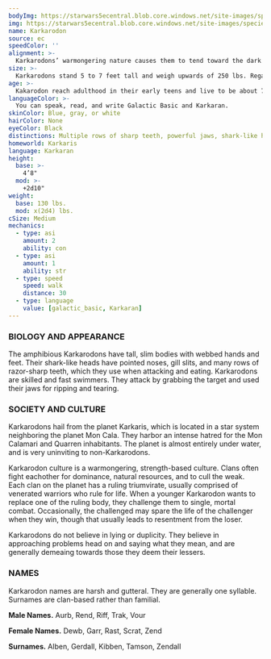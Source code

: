 ```yaml
---
bodyImg: https://starwars5ecentral.blob.core.windows.net/site-images/species/species_karkarodon.png
img: https://starwars5ecentral.blob.core.windows.net/site-images/species/species_karkarodon.png
name: Karkarodon
source: ec
speedColor: ''
alignment: >-
  Karkarodons’ warmongering nature causes them to tend toward the dark side, though there are exceptions
size: >-
  Karkarodons stand 5 to 7 feet tall and weigh upwards of 250 lbs. Regardless of your position in that range, your size is Medium.
age: >-
  Kakarodon reach adulthood in their early teens and live to be about 70.
languageColor: >-
  You can speak, read, and write Galactic Basic and Karkaran. 
skinColor: Blue, gray, or white
hairColor: None
eyeColor: Black
distinctions: Multiple rows of sharp teeth, powerful jaws, shark-like heads
homeworld: Karkaris
language: Karkaran
height:
  base: >-
    4’8"
  mod: >-
    +2d10"
weight:
  base: 130 lbs.
  mod: x(2d4) lbs.
cSize: Medium
mechanics:
  - type: asi
    amount: 2
    ability: con
  - type: asi
    amount: 1
    ability: str
  - type: speed
    speed: walk
    distance: 30
  - type: language
    value: [galactic_basic, Karkaran]
---
```

### BIOLOGY AND APPEARANCE
The amphibious Karkarodons have tall, slim bodies with webbed hands and feet. Their shark-like heads have pointed noses, gill slits, and many rows of razor-sharp teeth, which they use when attacking and eating. Karkarodons are skilled and fast swimmers. They attack by grabbing the target and used their jaws for ripping and tearing.

### SOCIETY AND CULTURE
Karkarodons hail from the planet Karkaris, which is located in a star system neighboring the planet Mon Cala. They harbor an intense hatred for the Mon Calamari and Quarren inhabitants. The planet is almost entirely under water, and is very uninviting to non-Karkarodons.

Karkarodon culture is a warmongering, strength-based culture. Clans often fight eachother for dominance, natural resources, and to cull the weak. Each clan on the planet has a ruling triumvirate, usually comprised of venerated warriors who rule for life. When a younger Karkarodon wants to replace one of the ruling body, they challenge them to single, mortal combat. Occasionally, the challenged may spare the life of the challenger when they win, though that usually leads to resentment from the loser.

Karkarodons do not believe in lying or duplicity. They believe in approaching problems head on and saying what they mean, and are generally demeaing towards those they deem their lessers.

### NAMES
Karkarodon names are harsh and gutteral. They are generally one syllable. Surnames are clan-based rather than familial.

__Male Names.__ Aurb, Rend, Riff, Trak, Vour

__Female Names.__ Dewb, Garr, Rast, Scrat, Zend

__Surnames.__ Alben, Gerdall, Kibben, Tamson, Zendall



    